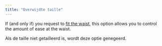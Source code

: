```yaml
---
title: "Overwijdte taille"
---
```


If (and only if) you request to [fit the waist](/docs/designs/teagan/options/fitwaist), this option allows you to control the amount of ease at the waist.

Als de taille niet getailleerd is, wordt deze optie genegeerd.
